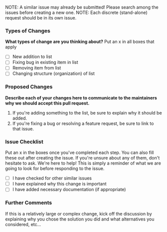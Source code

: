 NOTE: A similar issue may already be submitted! Please search among the issues before creating a new one.
NOTE: Each discrete (stand-alone) request should be in its own issue.

### Types of Changes

**What types of change are you thinking about?** Put an x in all boxes that apply

- [ ] New addition to list
- [ ] Fixing bug in existing item in list
- [ ] Removing item from list
- [ ] Changing structure (organization) of list

### Proposed Changes

**Describe each of your changes here to communicate to the maintainers why we should accept this pull request.**

1. If you're adding something to the list, be sure to explain why it should be added.
1. If you're fixing a bug or resolving a feature request, be sure to link to that issue.

### Issue Checklist

Put an x in the boxes once you've completed each step. You can also fill these out after creating the issue. If you're unsure about any of them, don't hesitate to ask. We're here to help! This is simply a reminder of what we are going to look for before responding to the issue.

- [ ] I have checked for other similar issues
- [ ] I have explained why this change is important
- [ ] I have added necessary documentation (if appropriate)

### Further Comments

If this is a relatively large or complex change, kick off the discussion by explaining why you chose the solution you did and what alternatives you considered, etc...
